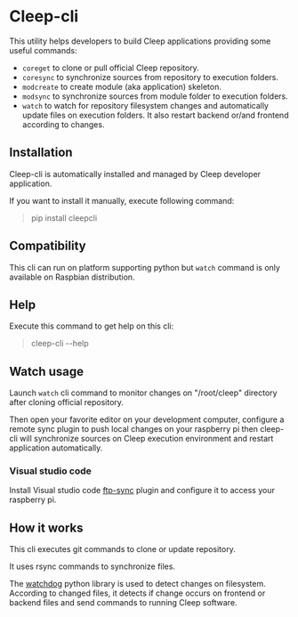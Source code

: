 # Cleep-cli

This utility helps developers to build Cleep applications providing some useful commands:
* `coreget` to clone or pull official Cleep repository.
* `coresync` to synchronize sources from repository to execution folders.
* `modcreate` to create module (aka application) skeleton.
* `modsync` to synchronize sources from module folder to execution folders.
* `watch` to watch for repository filesystem changes and automatically update files on execution folders. It also restart backend or/and frontend according to changes.

## Installation
Cleep-cli is automatically installed and managed by Cleep developer application.

If you want to install it manually, execute following command:
> pip install cleepcli

## Compatibility
This cli can run on platform supporting python but `watch` command is only available on Raspbian distribution.

## Help
Execute this command to get help on this cli:
> cleep-cli --help

## Watch usage
Launch `watch` cli command to monitor changes on "/root/cleep" directory after cloning official repository.

Then open your favorite editor on your development computer, configure a remote sync plugin to push local changes on your raspberry pi then cleep-cli will synchronize sources on Cleep execution environment and restart application automatically.

### Visual studio code
Install Visual studio code [ftp-sync](https://marketplace.visualstudio.com/items?itemName=lukasz-wronski.ftp-sync) plugin and configure it to access your raspberry pi.

## How it works
This cli executes git commands to clone or update repository.

It uses rsync commands to synchronize files.

The [watchdog](https://pypi.org/project/watchdog/) python library is used to detect changes on filesystem. According to changed files, it detects if change occurs on frontend or backend files and send commands to running Cleep software.

